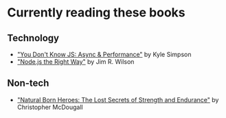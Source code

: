 # Currently reading these books

## Technology
- ["You Don't Know JS: Async & Performance"](https://github.com/getify/You-Dont-Know-JS/blob/master/async%20%26%20performance/README.md) by Kyle Simpson
- ["Node.js the Right Way"](https://pragprog.com/book/jwnode/node-js-the-right-way) by Jim R. Wilson

## Non-tech
- ["Natural Born Heroes: The Lost Secrets of Strength and Endurance"](https://www.amazon.co.uk/dp/B00IUPM66S/ref=dp-kindle-redirect?_encoding=UTF8&btkr=1) by Christopher McDougall

